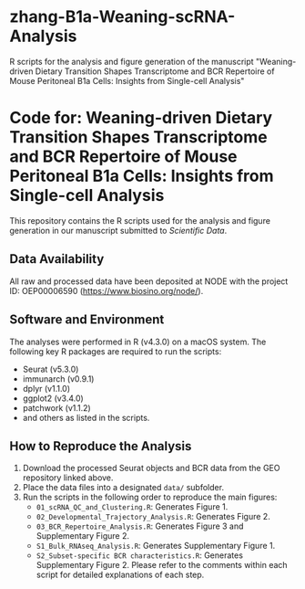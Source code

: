 # zhang-B1a-Weaning-scRNA-Analysis
R scripts for the analysis and figure generation of the manuscript "Weaning-driven Dietary Transition Shapes Transcriptome and BCR Repertoire of Mouse Peritoneal B1a Cells: Insights from Single-cell Analysis"
# Code for: Weaning-driven Dietary Transition Shapes Transcriptome and BCR Repertoire of Mouse Peritoneal B1a Cells: Insights from Single-cell Analysis

This repository contains the R scripts used for the analysis and figure generation in our manuscript submitted to *Scientific Data*.

## Data Availability

All raw and processed data have been deposited at NODE with the project ID: OEP00006590 (https://www.biosino.org/node/). 

## Software and Environment

The analyses were performed in R (v4.3.0) on a macOS system. The following key R packages are required to run the scripts:

- Seurat (v5.3.0)
- immunarch (v0.9.1)
- dplyr (v1.1.0)
- ggplot2 (v3.4.0)
- patchwork (v1.1.2)
- and others as listed in the scripts.

## How to Reproduce the Analysis

1.  Download the processed Seurat objects and BCR data from the GEO repository linked above.
2.  Place the data files into a designated `data/` subfolder.
3.  Run the scripts in the following order to reproduce the main figures:
    - `01_scRNA_QC_and_Clustering.R`: Generates Figure 1.
    - `02_Developmental_Trajectory_Analysis.R`: Generates Figure 2.
    - `03_BCR_Repertoire_Analysis.R`: Generates Figure 3 and Supplementary Figure 2.
    - `S1_Bulk_RNAseq_Analysis.R`: Generates Supplementary Figure 1.
    - `S2_Subset-specific BCR characteristics.R`: Generates Supplementary Figure 2.
Please refer to the comments within each script for detailed explanations of each step.
